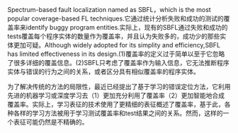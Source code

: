 Spectrum-based fault localization named as SBFL，which is the most popular coverage-based FL techniques.它通过统计分析失败和成功的测试的覆盖率来identify buggy program entities.实际上，现有的SBFL通过失败和成功的tests覆盖每个程序实体的数量作为覆盖率，并且认为失败多的，成功少的那些实体更加可疑。Although widely adopted for its simplity and efficiency,SBFL has limited effectiveness in its design.(1)覆盖率的定义过于简单以至于它忽略了很多详细的覆盖信息。(2)SBFL只考虑了覆盖率作为输入信息，它无法推断程序实体与错误的行为之间的关系，或者区分具有相似覆盖率的程序实体。


为了解决传统的方法的局限性，最近已经提出了基于学习的错误定位方法，它利用先进的机器学习或深度学习去（1）更加充分利用了覆盖率（2）更加智能地合成覆盖率。实际上，学习表征的技术使用了更精细的表征概述了覆盖率，基于此，各种各样的学习方法被用于学习测试覆盖率和test结果之间的关系。然而，这样的一个表征可能仍然是不精确的。


